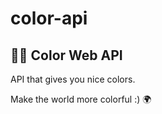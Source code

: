 # color-api
## 🍭🚀 Color Web API

API that gives you nice colors. <br>

Make the world more colorful :) 🌍
